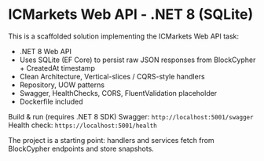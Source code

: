 # ICMarkets Web API - .NET 8 (SQLite)

This is a scaffolded solution implementing the ICMarkets Web API task:
- .NET 8 Web API
- Uses SQLite (EF Core) to persist raw JSON responses from BlockCypher + CreatedAt timestamp
- Clean Architecture, Vertical-slices / CQRS-style handlers
- Repository, UOW patterns
- Swagger, HealthChecks, CORS, FluentValidation placeholder
- Dockerfile included

Build & run (requires .NET 8 SDK)
Swagger: `http://localhost:5001/swagger`
Health check: `https://localhost:5001/health`

The project is a starting point: handlers and services fetch from BlockCypher endpoints and store snapshots.
